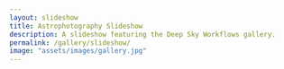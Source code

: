 ```yaml
---
layout: slideshow
title: Astrophotography Slideshow
description: A slideshow featuring the Deep Sky Workflows gallery.
permalink: /gallery/slideshow/
image: "assets/images/gallery.jpg"
---
```


